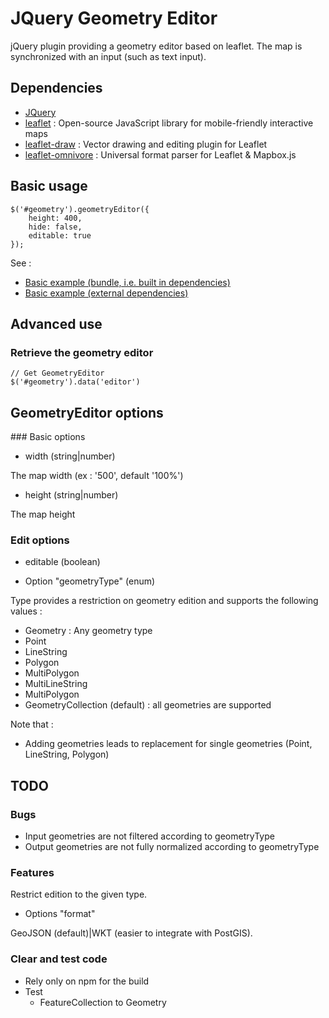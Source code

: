 # JQuery Geometry Editor

jQuery plugin providing a geometry editor based on leaflet. The map is synchronized with an input (such as text input).

## Dependencies

* [JQuery](https://jquery.com/)
* [leaflet](http://leafletjs.com/) : Open-source JavaScript library for mobile-friendly interactive maps
* [leaflet-draw](https://github.com/Leaflet/Leaflet.draw) : Vector drawing and editing plugin for Leaflet
* [leaflet-omnivore](https://github.com/mapbox/leaflet-omnivore) : Universal format parser for Leaflet & Mapbox.js

## Basic usage

```
$('#geometry').geometryEditor({
    height: 400,
    hide: false,
    editable: true
});
```

See :

* [Basic example (bundle, i.e. built in dependencies)](example/basic.html)
* [Basic example (external dependencies)](example/basic-without-bundle.html)


## Advanced use

### Retrieve the geometry editor

```
// Get GeometryEditor
$('#geometry').data('editor')
```

## GeometryEditor options

### Basic options

* width (string|number)

The map width (ex : '500', default '100%')

* height (string|number)

The map height

### Edit options

* editable (boolean)

* Option "geometryType" (enum)

Type provides a restriction on geometry edition and supports the following values :

* Geometry : Any geometry type
* Point
* LineString
* Polygon
* MultiPolygon
* MultiLineString
* MultiPolygon
* GeometryCollection (default) : all geometries are supported

Note that :
* Adding geometries leads to replacement for single geometries (Point, LineString, Polygon)


## TODO

### Bugs

* Input geometries are not filtered according to geometryType
* Output geometries are not fully normalized according to geometryType

### Features

Restrict edition to the given type.

* Options "format"

GeoJSON (default)|WKT (easier to integrate with PostGIS).

### Clear and test code

* Rely only on npm for the build
* Test
    * FeatureCollection to Geometry
